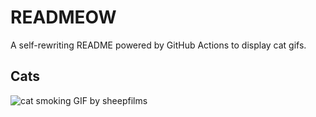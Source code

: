 # READMEOW

A self-rewriting README powered by GitHub Actions to display cat gifs.

## Cats

![cat smoking GIF by sheepfilms](https://media1.giphy.com/media/l0ExdMHUDKteztyfe/200.gif?cid=9acd02dakrw6g24ork9ulqgvuo8gjlv9i6jxeajye86j55a8&ep=v1_gifs_search&rid=200.gif&ct=g)
